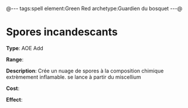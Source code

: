 @---
tags:spell
element:Green Red
archetype:Guardien du bosquet
---@

# Spores incandescants

**Type**:
AOE Add

**Range**:

**Description**:
Crée un nuage de spores à la composition chimique extrèmement inflamable. se lance à partir du miscellium

**Cost**:

**Effect**:
